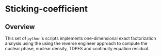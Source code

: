 # Sticking-coefficient
## Overview
This set of `python`'s scripts implements one-dimensional exact factorization analysis using the using the reverse engineer approach to compute the nuclear phase, nuclear density, TDPES and continuity equation residual.
